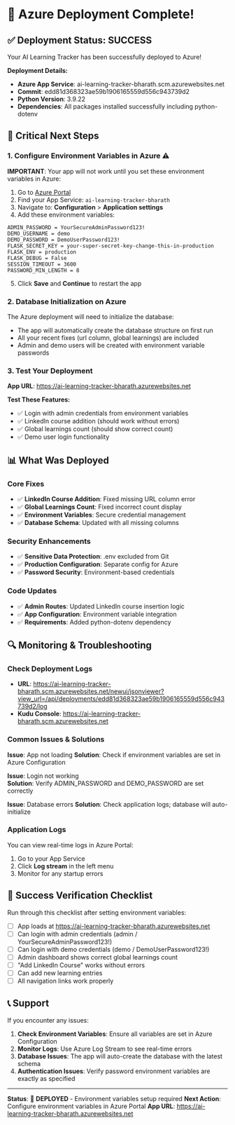 # 🎉 Azure Deployment Complete!

## ✅ Deployment Status: SUCCESS

Your AI Learning Tracker has been successfully deployed to Azure!

**Deployment Details:**
- **Azure App Service**: ai-learning-tracker-bharath.scm.azurewebsites.net
- **Commit**: edd81d368323ae59b1906165559d556c943739d2
- **Python Version**: 3.9.22
- **Dependencies**: All packages installed successfully including python-dotenv

## 🔧 Critical Next Steps

### 1. Configure Environment Variables in Azure ⚠️
**IMPORTANT**: Your app will not work until you set these environment variables in Azure:

1. Go to [Azure Portal](https://portal.azure.com)
2. Find your App Service: `ai-learning-tracker-bharath`
3. Navigate to: **Configuration** > **Application settings**
4. Add these environment variables:

```
ADMIN_PASSWORD = YourSecureAdminPassword123!
DEMO_USERNAME = demo  
DEMO_PASSWORD = DemoUserPassword123!
FLASK_SECRET_KEY = your-super-secret-key-change-this-in-production
FLASK_ENV = production
FLASK_DEBUG = False
SESSION_TIMEOUT = 3600
PASSWORD_MIN_LENGTH = 8
```

5. Click **Save** and **Continue** to restart the app

### 2. Database Initialization on Azure
The Azure deployment will need to initialize the database:

- The app will automatically create the database structure on first run
- All your recent fixes (url column, global learnings) are included
- Admin and demo users will be created with environment variable passwords

### 3. Test Your Deployment

**App URL**: https://ai-learning-tracker-bharath.azurewebsites.net

**Test These Features:**
- ✅ Login with admin credentials from environment variables
- ✅ LinkedIn course addition (should work without errors)
- ✅ Global learnings count (should show correct count)
- ✅ Demo user login functionality

## 📊 What Was Deployed

### Core Fixes
- ✅ **LinkedIn Course Addition**: Fixed missing URL column error
- ✅ **Global Learnings Count**: Fixed incorrect count display
- ✅ **Environment Variables**: Secure credential management
- ✅ **Database Schema**: Updated with all missing columns

### Security Enhancements
- ✅ **Sensitive Data Protection**: .env excluded from Git
- ✅ **Production Configuration**: Separate config for Azure
- ✅ **Password Security**: Environment-based credentials

### Code Updates
- ✅ **Admin Routes**: Updated LinkedIn course insertion logic
- ✅ **App Configuration**: Environment variable integration
- ✅ **Requirements**: Added python-dotenv dependency

## 🔍 Monitoring & Troubleshooting

### Check Deployment Logs
- **URL**: https://ai-learning-tracker-bharath.scm.azurewebsites.net/newui/jsonviewer?view_url=/api/deployments/edd81d368323ae59b1906165559d556c943739d2/log
- **Kudu Console**: https://ai-learning-tracker-bharath.scm.azurewebsites.net

### Common Issues & Solutions

**Issue**: App not loading
**Solution**: Check if environment variables are set in Azure Configuration

**Issue**: Login not working  
**Solution**: Verify ADMIN_PASSWORD and DEMO_PASSWORD are set correctly

**Issue**: Database errors
**Solution**: Check application logs; database will auto-initialize

### Application Logs
You can view real-time logs in Azure Portal:
1. Go to your App Service
2. Click **Log stream** in the left menu
3. Monitor for any startup errors

## 🎯 Success Verification Checklist

Run through this checklist after setting environment variables:

- [ ] App loads at https://ai-learning-tracker-bharath.azurewebsites.net
- [ ] Can login with admin credentials (admin / YourSecureAdminPassword123!)
- [ ] Can login with demo credentials (demo / DemoUserPassword123!)
- [ ] Admin dashboard shows correct global learnings count
- [ ] "Add LinkedIn Course" works without errors
- [ ] Can add new learning entries
- [ ] All navigation links work properly

## 📞 Support

If you encounter any issues:

1. **Check Environment Variables**: Ensure all variables are set in Azure Configuration
2. **Monitor Logs**: Use Azure Log Stream to see real-time errors
3. **Database Issues**: The app will auto-create the database with the latest schema
4. **Authentication Issues**: Verify password environment variables are exactly as specified

---

**Status**: 🚀 **DEPLOYED** - Environment variables setup required
**Next Action**: Configure environment variables in Azure Portal
**App URL**: https://ai-learning-tracker-bharath.azurewebsites.net
